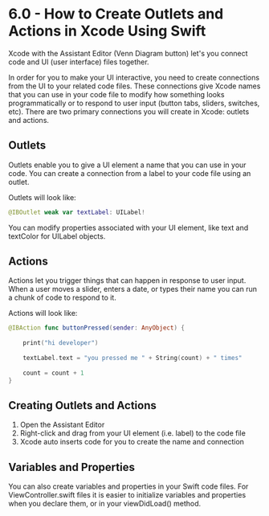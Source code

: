 # 6.0 - How to Create Outlets and Actions in Xcode Using Swift #

Xcode with the Assistant Editor (Venn Diagram button) let's you connect code and UI (user interface) files together.

In order for you to make your UI interactive, you need to create connections from the UI to your related code files. These connections give Xcode names that you can use in your code file to modify how something looks programmatically or to respond to user input (button tabs, sliders, switches, etc). There are two primary connections you will create in Xcode: outlets and actions.

## Outlets ##

Outlets enable you to give a UI element a name that you can use in your code. You can create a connection from a label to your code file using an outlet.

Outlets will look like:

````swift
@IBOutlet weak var textLabel: UILabel!
````

You can modify properties associated with your UI element, like text and textColor for UILabel objects.

## Actions ##

Actions let you trigger things that can happen in response to user input. When a user moves a slider, enters a date, or types their name you can run a chunk of code to respond to it.

Actions will look like:

````swift
@IBAction func buttonPressed(sender: AnyObject) {
    
    print("hi developer")
    
    textLabel.text = "you pressed me " + String(count) + " times"
    
    count = count + 1
}
````


## Creating Outlets and Actions ##

1. Open the Assistant Editor
2. Right-click and drag from your UI element (i.e. label) to the code file
3. Xcode auto inserts code for you to create the name and connection


## Variables and Properties ##

You can also create variables and properties in your Swift code files. For ViewController.swift files it is easier to initialize variables and properties when you declare them, or in your viewDidLoad() method.

